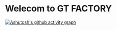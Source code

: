 # Welecom to GT FACTORY

[![Ashutosh's github activity graph](https://github-readme-activity-graph.vercel.app/graph?username=ashutosh00710&custom_title=This%20is%20a%20title&hide_border=true&theme=high-contrast)](https://github.com/ashutosh00710/github-readme-activity-graph)
